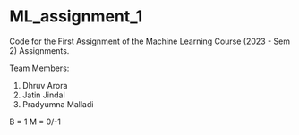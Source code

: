 # ML_assignment_1

Code for the First Assignment of the Machine Learning Course (2023 - Sem 2) Assignments.

Team Members:
1) Dhruv Arora
2) Jatin Jindal
3) Pradyumna Malladi

B = 1
M = 0/-1